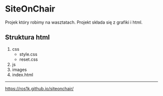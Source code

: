SiteOnChair
===========

Projek który robimy na wasztatach.
Projekt składa się z grafiki i html.

Struktura html
--------------
1. css
    - style.css
    - reset.css
2. js
3. images
4. index.html


-------------------------------------

https://ros1k.github.io/siteonchair/
